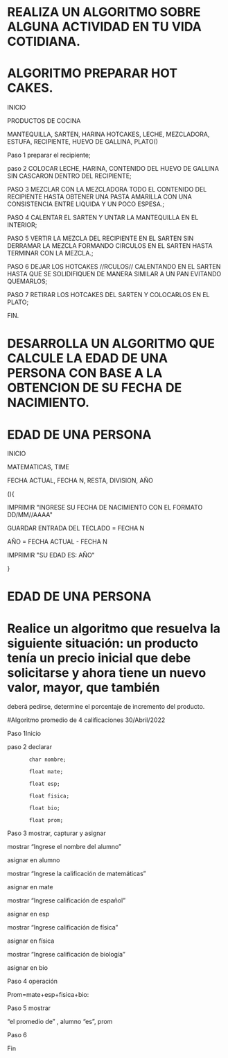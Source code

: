 # REALIZA UN ALGORITMO SOBRE ALGUNA ACTIVIDAD EN TU VIDA COTIDIANA.

# ALGORITMO PREPARAR HOT CAKES. 

INICIO

PRODUCTOS DE COCINA 

MANTEQUILLA, SARTEN, HARINA HOTCAKES, LECHE, MEZCLADORA, ESTUFA, RECIPIENTE, HUEVO DE GALLINA, PLATO()

Paso 1 preparar el recipiente;

paso 2 COLOCAR LECHE, HARINA, CONTENIDO DEL HUEVO DE GALLINA SIN CASCARON DENTRO DEL RECIPIENTE;

PASO 3 MEZCLAR CON LA MEZCLADORA TODO EL CONTENIDO DEL RECIPIENTE HASTA OBTENER UNA PASTA AMARILLA CON UNA CONSISTENCIA ENTRE LIQUIDA Y UN POCO ESPESA.;

PASO 4 CALENTAR EL SARTEN Y UNTAR LA MANTEQUILLA EN EL INTERIOR; 

PASO 5 VERTIR LA MEZCLA DEL RECIPIENTE EN EL SARTEN SIN DERRAMAR LA MEZCLA FORMANDO CIRCULOS EN EL SARTEN HASTA TERMINAR CON LA MEZCLA.;

PASO 6 DEJAR LOS HOTCAKES //RCULOS// CALENTANDO EN EL SARTEN HASTA QUE SE SOLIDIFIQUEN DE MANERA SIMILAR A UN PAN EVITANDO QUEMARLOS;

PASO 7 RETIRAR LOS HOTCAKES DEL SARTEN Y COLOCARLOS EN EL PLATO;

FIN.



# DESARROLLA UN ALGORITMO QUE CALCULE LA EDAD DE UNA PERSONA CON BASE A LA OBTENCION DE SU FECHA DE NACIMIENTO.

# EDAD DE UNA PERSONA 

INICIO

MATEMATICAS, TIME

FECHA ACTUAL, FECHA N, RESTA, DIVISION, AÑO

(){

IMPRIMIR "INGRESE SU FECHA DE NACIMIENTO CON EL FORMATO DD/MM//AAAA"

GUARDAR ENTRADA DEL TECLADO = FECHA N

AÑO = FECHA ACTUAL - FECHA N

IMPRIMIR "SU EDAD ES: AÑO"

}

# EDAD DE UNA PERSONA


# Realice un algoritmo que resuelva la siguiente situación: un producto tenía un precio inicial que debe solicitarse y ahora tiene un nuevo valor, mayor, que también

deberá pedirse, determine el porcentaje de incremento del producto. 

#Algoritmo promedio de 4 calificaciones 30/Abril/2022

Paso 1Inicio 

paso 2 declarar
           
           char nombre;
           
           float mate;
           
           float esp;
           
           float fisica;
           
           float bio;
           
           float prom;

Paso 3 mostrar, capturar y asignar

mostrar “Ingrese el nombre del alumno”

asignar en alumno

mostrar “Ingrese la calificación de matemáticas”

asignar en mate

mostrar “Ingrese calificación de español”

asignar en esp

mostrar “Ingrese calificación de física”

asignar en física

mostrar “Ingrese calificación de biología”

asignar en bio

Paso 4 operación

Prom=mate+esp+fisica+bio:

Paso 5 mostrar

“el promedio de” , alumno “es”, prom

Paso 6 

Fin 
